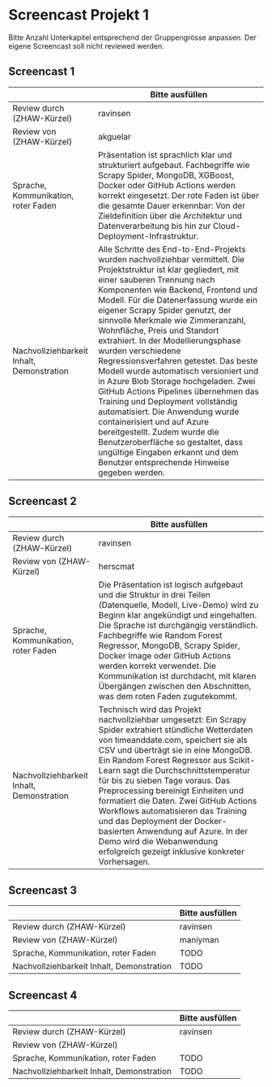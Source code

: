 ﻿# Screencast Projekt 1

Bitte Anzahl Unterkapitel entsprechend der Gruppengrösse anpassen. Der eigene Screencast soll nicht reviewed werden.

## Screencast 1

|       | Bitte ausfüllen |
|-------|-----------------|
| Review durch (ZHAW-Kürzel) | ravinsen |
| Review von (ZHAW-Kürzel) | akguelar |
| Sprache, Kommunikation, roter Faden | Präsentation ist sprachlich klar und strukturiert aufgebaut. Fachbegriffe wie Scrapy Spider, MongoDB, XGBoost, Docker oder GitHub Actions werden korrekt eingesetzt. Der rote Faden ist über die gesamte Dauer erkennbar: Von der Zieldefinition über die Architektur und Datenverarbeitung bis hin zur Cloud-Deployment-Infrastruktur. |
| Nachvollziehbarkeit Inhalt, Demonstration | Alle Schritte des End-to-End-Projekts wurden nachvollziehbar vermittelt. Die Projektstruktur ist klar gegliedert, mit einer sauberen Trennung nach Komponenten wie Backend, Frontend und Modell. Für die Datenerfassung wurde ein eigener Scrapy Spider genutzt, der sinnvolle Merkmale wie Zimmeranzahl, Wohnfläche, Preis und Standort extrahiert. In der Modellierungsphase wurden verschiedene Regressionsverfahren getestet. Das beste Modell wurde automatisch versioniert und in Azure Blob Storage hochgeladen. Zwei GitHub Actions Pipelines übernehmen das Training und Deployment vollständig automatisiert. Die Anwendung wurde containerisiert und auf Azure bereitgestellt. Zudem wurde die Benutzeroberfläche so gestaltet, dass ungültige Eingaben erkannt und dem Benutzer entsprechende Hinweise gegeben werden. |

## Screencast 2

|       | Bitte ausfüllen |
|-------|-----------------|
| Review durch (ZHAW-Kürzel) | ravinsen |
| Review von (ZHAW-Kürzel) | herscmat |
| Sprache, Kommunikation, roter Faden | Die Präsentation ist logisch aufgebaut und die Struktur in drei Teilen (Datenquelle, Modell, Live-Demo) wird zu Beginn klar angekündigt und eingehalten. Die Sprache ist durchgängig verständlich. Fachbegriffe wie Random Forest Regressor, MongoDB, Scrapy Spider, Docker Image oder GitHub Actions werden korrekt verwendet. Die Kommunikation ist durchdacht, mit klaren Übergängen zwischen den Abschnitten, was dem roten Faden zugutekommt. |
| Nachvollziehbarkeit Inhalt, Demonstration | Technisch wird das Projekt nachvollziehbar umgesetzt: Ein Scrapy Spider extrahiert stündliche Wetterdaten von timeanddate.com, speichert sie als CSV und überträgt sie in eine MongoDB. Ein Random Forest Regressor aus Scikit-Learn sagt die Durchschnittstemperatur für bis zu sieben Tage voraus. Das Preprocessing bereinigt Einheiten und formatiert die Daten. Zwei GitHub Actions Workflows automatisieren das Training und das Deployment der Docker-basierten Anwendung auf Azure. In der Demo wird die Webanwendung erfolgreich gezeigt inklusive konkreter Vorhersagen. |

## Screencast 3

|       | Bitte ausfüllen |
|-------|-----------------|
| Review durch (ZHAW-Kürzel) | ravinsen |
| Review von (ZHAW-Kürzel) | maniyman |
| Sprache, Kommunikation, roter Faden | TODO |
| Nachvollziehbarkeit Inhalt, Demonstration | TODO |

## Screencast 4

|       | Bitte ausfüllen |
|-------|-----------------|
| Review durch (ZHAW-Kürzel) | ravinsen |
| Review von (ZHAW-Kürzel) |            |
| Sprache, Kommunikation, roter Faden | TODO |
| Nachvollziehbarkeit Inhalt, Demonstration | TODO |
